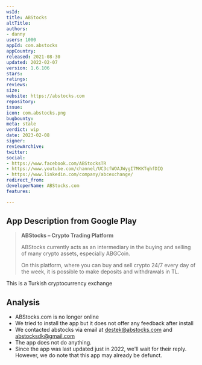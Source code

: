 ```yaml
---
wsId: 
title: ABStocks
altTitle: 
authors:
- danny 
users: 1000
appId: com.abstocks
appCountry: 
released: 2021-08-30
updated: 2022-02-07
version: 1.6.106
stars: 
ratings: 
reviews: 
size: 
website: https://abstocks.com
repository: 
issue: 
icon: com.abstocks.png
bugbounty: 
meta: stale
verdict: wip
date: 2023-02-08
signer: 
reviewArchive: 
twitter: 
social:
- https://www.facebook.com/ABStocksTR
- https://www.youtube.com/channel/UC3cfWOAJWygI7MKKTqhfDIQ
- https://www.linkedin.com/company/abcexchange/ 
redirect_from: 
developerName: ABStocks.com
features: 

---
```


## App Description from Google Play 

> **ABStocks – Crypto Trading Platform**
> 
> ABStocks currently acts as an intermediary in the buying and selling of many crypto assets, especially ABGCoin.
> 
> On this platform, where you can buy and sell crypto 24/7 every day of the week, it is possible to make deposits and withdrawals in TL.

This is a Turkish cryptocurrency exchange

## Analysis 

- ABStocks.com is no longer online 
- We tried to install the app but it does not offer any feedback after install 
- We contacted abstocks via email at destek@abstocks.com and abstocksdk@gmail.com
- The app does not do anything.
- Since the app was last updated just in 2022, we'll wait for their reply. However, we do note that this app may already be defunct.
